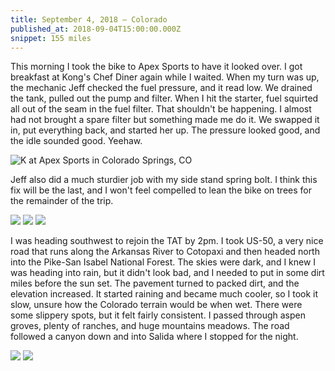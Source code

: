 ```yaml
---
title: September 4, 2018 — Colorado
published_at: 2018-09-04T15:00:00.000Z
snippet: 155 miles
---
```


This morning I took the bike to Apex Sports to have it looked over. I got breakfast at Kong's Chef Diner again while I waited. When my turn was up, the mechanic Jeff checked the fuel pressure, and it read low. We drained the tank, pulled out the pump and filter. When I hit the starter, fuel squirted all out of the seam in the fuel filter. That shouldn't be happening. I almost had not brought a spare filter but something made me do it. We swapped it in, put everything back, and started her up. The pressure looked good, and the idle sounded good. Yeehaw.

![K at Apex Sports in Colorado Springs, CO](/img/tat/18/IMG_2892.jpg)

Jeff also did a much sturdier job with my side stand spring bolt. I think this fix will be the last, and I won't feel compelled to lean the bike on trees for the remainder of the trip.

![](/img/tat/18/IMG_2896.jpg)
![](/img/tat/18/IMG_2898.jpg)
![](/img/tat/18/IMG_2899.jpg)

I was heading southwest to rejoin the TAT by 2pm. I took US-50, a very nice road that runs along the Arkansas River to Cotopaxi and then headed north into the Pike-San Isabel National Forest. The skies were dark, and I knew I was heading into rain, but it didn't look bad, and I needed to put in some dirt miles before the sun set. The pavement turned to packed dirt, and the elevation increased. It started raining and became much cooler, so I took it slow, unsure how the Colorado terrain would be when wet. There were some slippery spots, but it felt fairly consistent. I passed through aspen groves, plenty of ranches, and huge mountains meadows. The road followed a canyon down and into Salida where I stopped for the night.

![](/img/tat/18/IMG_2901.jpg)
![](/img/tat/18/IMG_2902.jpg)
